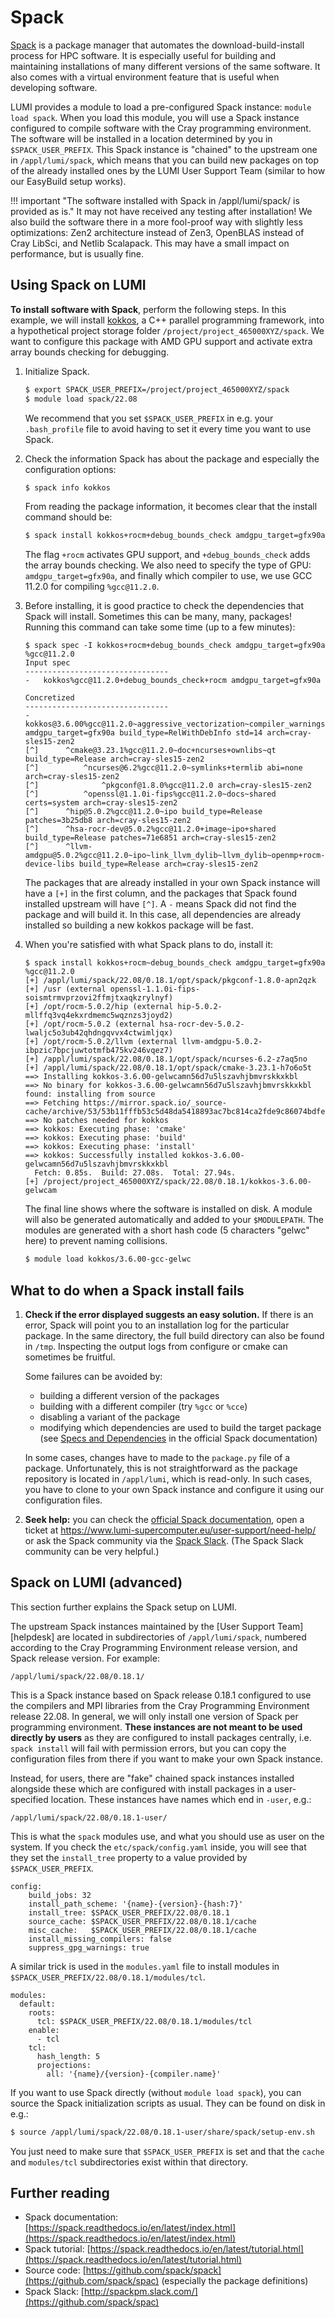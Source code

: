 [heldesk]: ../../generic/helpdesk.md

# Spack

[Spack](https://spack.readthedocs.io/en/latest/) is a package manager that
automates the download-build-install process for HPC software. It is especially
useful for building and maintaining installations of many different versions of
the same software. It also comes with a virtual environment feature that is
useful when developing software.

LUMI provides a module to load a pre-configured Spack instance: `module load
spack`. When you load this module, you will use a Spack instance configured to
compile software with the Cray programming environment. The software will be
installed in a location determined by you in `$SPACK_USER_PREFIX`. This Spack
instance is "chained" to the upstream one in `/appl/lumi/spack`, which means
that you can build new packages on top of the already installed ones by the
LUMI User Support Team (similar to how our EasyBuild setup works).

!!! important "The software installed with Spack in /appl/lumi/spack/ is provided as is."
    It may not have received any testing after installation! We also build the
    software there in a more fool-proof way with slightly less optimizations:
    Zen2 architecture instead of Zen3, OpenBLAS instead of Cray LibSci, and
    Netlib Scalapack. This may have a small impact on performance, but is
    usually fine.

## Using Spack on LUMI

**To install software with Spack**, perform the following steps. In this
example, we will install [kokkos](https://kokkos.org/about/), a C++ parallel
programming framework, into a hypothetical project storage folder
`/project/project_465000XYZ/spack`. We want to configure this package with AMD
GPU support and activate extra array bounds checking for debugging.

1. Initialize Spack.

    ```bash
    $ export SPACK_USER_PREFIX=/project/project_465000XYZ/spack 
    $ module load spack/22.08
    ```

    We recommend that you set `$SPACK_USER_PREFIX` in e.g. your `.bash_profile`
    file to avoid having to set it every time you want to use Spack.

2. Check the information Spack has about the package and especially the
   configuration options:

    ```bash
    $ spack info kokkos
    ```

    From reading the package information, it becomes clear that the install
    command should be:

    ```bash
    $ spack install kokkos+rocm+debug_bounds_check amdgpu_target=gfx90a %gcc@11.2.0
    ```

    The flag `+rocm` activates GPU support, and `+debug_bounds_check` adds the
    array bounds checking. We also need to specify the type of GPU:
    `amdgpu_target=gfx90a`, and finally which compiler to use, we use GCC
    11.2.0 for compiling `%gcc@11.2.0`.

3. Before installing, it is good practice to check the dependencies that Spack
   will install. Sometimes this can be many, many, packages! Running this
   command can take some time (up to a few minutes):

    ```console
    $ spack spec -I kokkos+rocm+debug_bounds_check amdgpu_target=gfx90a %gcc@11.2.0
    Input spec
    --------------------------------
    -   kokkos%gcc@11.2.0+debug_bounds_check+rocm amdgpu_target=gfx90a

    Concretized
    --------------------------------
    -   kokkos@3.6.00%gcc@11.2.0~aggressive_vectorization~compiler_warnings~cuda~cuda_constexpr~cuda_lambda~cuda_ldg_intrinsic~cuda_relocatable_device_code~cuda_uvm~debug+debug_bounds_check~debug_dualview_modify_check~deprecated_code~examples~explicit_instantiation~hpx~hpx_async_dispatch~hwloc~ipo~memkind~numactl~openmp~openmptarget~pic+profiling~profiling_load_print~pthread~qthread+rocm+serial+shared~sycl~tests~tuning~wrapper amdgpu_target=gfx90a build_type=RelWithDebInfo std=14 arch=cray-sles15-zen2
    [^]      ^cmake@3.23.1%gcc@11.2.0~doc+ncurses+ownlibs~qt build_type=Release arch=cray-sles15-zen2
    [^]          ^ncurses@6.2%gcc@11.2.0~symlinks+termlib abi=none arch=cray-sles15-zen2
    [^]              ^pkgconf@1.8.0%gcc@11.2.0 arch=cray-sles15-zen2
    [^]          ^openssl@1.1.0i-fips%gcc@11.2.0~docs~shared certs=system arch=cray-sles15-zen2
    [^]      ^hip@5.0.2%gcc@11.2.0~ipo build_type=Release patches=3b25db8 arch=cray-sles15-zen2
    [^]      ^hsa-rocr-dev@5.0.2%gcc@11.2.0+image~ipo+shared build_type=Release patches=71e6851 arch=cray-sles15-zen2
    [^]      ^llvm-amdgpu@5.0.2%gcc@11.2.0~ipo~link_llvm_dylib~llvm_dylib~openmp+rocm-device-libs build_type=Release arch=cray-sles15-zen2
    ```

    The packages that are already installed in your own Spack instance will
    have a `[+]` in the first column, and the packages that Spack found
    installed upstream will have `[^]`. A `-` means Spack did not find the
    package and will build it. In this case, all dependencies are already
    installed so building a new kokkos package will be fast.

4. When you're satisfied with what Spack plans to do, install it:

    ```console
    $ spack install kokkos+rocm~debug_bounds_check amdgpu_target=gfx90a %gcc@11.2.0
    [+] /appl/lumi/spack/22.08/0.18.1/opt/spack/pkgconf-1.8.0-apn2qzk
    [+] /usr (external openssl-1.1.0i-fips-soismtrmvprzovi2ffmjtxaqkzrylnyf)
    [+] /opt/rocm-5.0.2/hip (external hip-5.0.2-mllffq3vq4ekxrdmemc5wqznzs3joyd2)
    [+] /opt/rocm-5.0.2 (external hsa-rocr-dev-5.0.2-lwaljc5o3ub42qhdngqvvx4ctwimljqx)
    [+] /opt/rocm-5.0.2/llvm (external llvm-amdgpu-5.0.2-ibpzic7bpcjuwtotmfb475kv246vqez7)
    [+] /appl/lumi/spack/22.08/0.18.1/opt/spack/ncurses-6.2-z7aq5no
    [+] /appl/lumi/spack/22.08/0.18.1/opt/spack/cmake-3.23.1-h7o6o5t
    ==> Installing kokkos-3.6.00-gelwcamn56d7u5lszavhjbmvrskkxkbl
    ==> No binary for kokkos-3.6.00-gelwcamn56d7u5lszavhjbmvrskkxkbl found: installing from source
    ==> Fetching https://mirror.spack.io/_source-cache/archive/53/53b11fffb53c5d48da5418893ac7bc814ca2fde9c86074bdfeaa967598c918f4.tar.gz
    ==> No patches needed for kokkos
    ==> kokkos: Executing phase: 'cmake'
    ==> kokkos: Executing phase: 'build'
    ==> kokkos: Executing phase: 'install'
    ==> kokkos: Successfully installed kokkos-3.6.00-gelwcamn56d7u5lszavhjbmvrskkxkbl
      Fetch: 0.85s.  Build: 27.08s.  Total: 27.94s.
    [+] /project/project_465000XYZ/spack/22.08/0.18.1/kokkos-3.6.00-gelwcam
    ```

    The final line shows where the software is installed on disk. A module will
    also be generated automatically and added to your `$MODULEPATH`. The
    modules are generated with a short hash code (5 characters "gelwc" here) to
    prevent naming collisions.

    ```bash
    $ module load kokkos/3.6.00-gcc-gelwc
    ```

## What to do when a Spack install fails

1. **Check if the error displayed suggests an easy solution.** If there is an
   error, Spack will point you to an installation log for the particular
   package. In the same directory, the full build directory can also be found
   in `/tmp`. Inspecting the output logs from configure or cmake can sometimes
   be fruitful.

    Some failures can be avoided by:

    - building a different version of the packages
    - building with a different compiler (try `%gcc` or `%cce`)
    - disabling a variant of the package
    - modifying which dependencies are used to build the target package (see
      [Specs and
      Dependencies](https://spack.readthedocs.io/en/latest/basic_usage.html#specs-dependencies)
      in the official Spack documentation)

    In some cases, changes have to made to the `package.py` file of a package.
    Unfortunately, this is not straightforward as the package repository is
    located in `/appl/lumi`, which is read-only. In such cases, you have to
    clone to your own Spack instance and configure it using our configuration
    files.

2. **Seek help:** you can check the [official Spack
    documentation](https://spack.readthedocs.io), open a ticket at
    <https://www.lumi-supercomputer.eu/user-support/need-help/> or ask the
    Spack community via the [Spack Slack](http://spackpm.slack.com). (The Spack
    Slack community can be very helpful.)

## Spack on LUMI (advanced)

This section further explains the Spack setup on LUMI.

The upstream Spack instances maintained by the [User Support Team][helpdesk]
are located in subdirectories of `/appl/lumi/spack`, numbered according to the
Cray Programming Environment release version, and Spack release version. For
example:

```text
/appl/lumi/spack/22.08/0.18.1/
```

This is a Spack instance based on Spack release 0.18.1 configured to use the
compilers and MPI libraries from the Cray Programming Environment release
22.08. In general, we will only install one version of Spack per programming
environment. **These instances are not meant to be used directly by users** as
they are configured to install packages centrally, i.e. `spack install` will
fail with permission errors, but you can copy the configuration files from
there if you want to make your own Spack instance.

Instead, for users, there are "fake" chained spack instances installed
alongside these which are configured with install packages in a user-specified
location. These instances have names which end in `-user`, e.g.:

```text
/appl/lumi/spack/22.08/0.18.1-user/
```

This is what the `spack` modules use, and what you should use as user on the
system. If you check the `etc/spack/config.yaml` inside, you will see that they
set the `install_tree` property to a value provided by `$SPACK_USER_PREFIX`.

```text
config:
    build_jobs: 32
    install_path_scheme: '{name}-{version}-{hash:7}'
    install_tree: $SPACK_USER_PREFIX/22.08/0.18.1
    source_cache: $SPACK_USER_PREFIX/22.08/0.18.1/cache
    misc_cache:   $SPACK_USER_PREFIX/22.08/0.18.1/cache
    install_missing_compilers: false
    suppress_gpg_warnings: true
```

A similar trick is used in the `modules.yaml` file to install modules in
`$SPACK_USER_PREFIX/22.08/0.18.1/modules/tcl`.

```text
modules:
  default:
    roots:
      tcl: $SPACK_USER_PREFIX/22.08/0.18.1/modules/tcl
    enable:
      - tcl
    tcl:
      hash_length: 5
      projections:
        all: '{name}/{version}-{compiler.name}'
```

If you want to use Spack directly (without `module load spack`), you can source
the Spack initialization scripts as usual. They can be found on disk in e.g.:

```bash
$ source /appl/lumi/spack/22.08/0.18.1-user/share/spack/setup-env.sh
```

You just need to make sure that `$SPACK_USER_PREFIX` is set and that the
`cache` and `modules/tcl` subdirectories exist within that directory.

## Further reading

- Spack documentation: [https://spack.readthedocs.io/en/latest/index.html](https://spack.readthedocs.io/en/latest/index.html)
- Spack tutorial: [https://spack.readthedocs.io/en/latest/tutorial.html](https://spack.readthedocs.io/en/latest/tutorial.html)
- Source code: [https://github.com/spack/spack](https://github.com/spack/spac) (especially the package definitions)
- Spack Slack: [http://spackpm.slack.com/](https://github.com/spack/spac)
